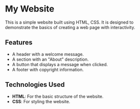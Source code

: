 # My Website

This is a simple website built using HTML, CSS. It is designed to demonstrate the basics of creating a web page with interactivity.

## Features

- A header with a welcome message.
- A section with an "About" description.
- A button that displays a message when clicked.
- A footer with copyright information.

## Technologies Used

- **HTML**: For the basic structure of the website.
- **CSS**: For styling the website.

